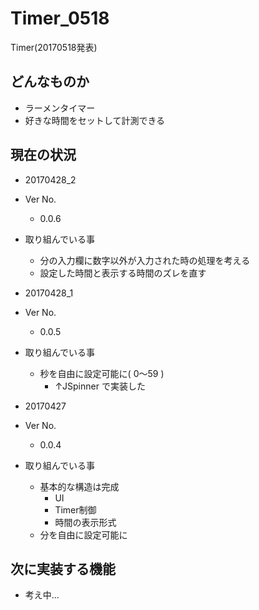 # Timer_0518
Timer(20170518発表)

## どんなものか
- ラーメンタイマー
- 好きな時間をセットして計測できる

## 現在の状況
- 20170428_2
- Ver No.
    - 0.0.6
- 取り組んでいる事
	- 分の入力欄に数字以外が入力された時の処理を考える
	- 設定した時間と表示する時間のズレを直す

- 20170428_1
- Ver No.
    - 0.0.5
- 取り組んでいる事
	- 秒を自由に設定可能に( 0～59 )
		- ↑JSpinner で実装した

- 20170427
- Ver No.
    - 0.0.4
- 取り組んでいる事
	- 基本的な構造は完成
		- UI
		- Timer制御
		- 時間の表示形式
	- 分を自由に設定可能に

## 次に実装する機能
- 考え中...